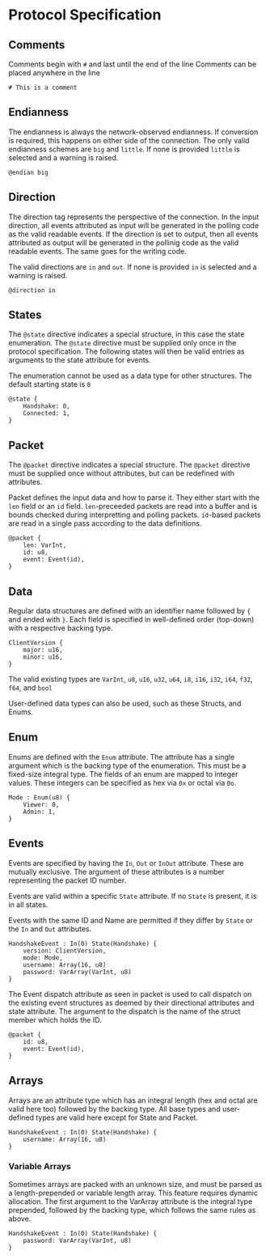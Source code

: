 # Protocol Specification


## Comments

Comments begin with `#` and last until the end of the line
Comments can be placed anywhere in the line
```
# This is a comment
```

## Endianness

The endianness is always the network-observed endianness. If conversion is required, this happens on either side of the connection. The only valid endianness schemes are `big` and `little`. If none is provided `little` is selected and a warning is raised.

```
@endian big
```

## Direction

The direction tag represents the perspective of the connection. In the input direction, all events attributed as input will be generated in the polling code as the valid readable events. If the direction is set to output, then all events attributed as output will be generated in the pollinig code as the valid readable events. The same goes for the writing code.

The valid directions are `in` and `out`. If none is provided `in` is selected and a warning is raised.

```
@direction in
```

## States

The `@state` directive indicates a special structure, in this case the state enumeration. The `@state` directive must be supplied only once in the protocol specification. The following states will then be valid entries as arguments to the state attribute for events.

The enumeration cannot be used as a data type for other structures. The default starting state is `0`

```
@state {
    Handshake: 0,
    Connected: 1,
}
```

## Packet

The `@packet` directive indicates a special structure. The `@packet` directive must be supplied once without attributes, but can be redefined with attributes.

Packet defines the input data and how to parse it. They either start with the `len` field or an `id` field.
`len`-preceeded packets are read into a buffer and is bounds checked during interpretting and polling packets.
`id`-based packets are read in a single pass according to the data definitions.

```
@packet {
    len: VarInt,
    id: u8,
    event: Event(id),
}
```

## Data

Regular data structures are defined with an identifier name followed by `{` and ended with `}`. Each field is specified in well-defined order (top-down) with a respective backing type. 

```
ClientVersion {
    major: u16,
    minor: u16,
}
```

The valid existing types are `VarInt`, `u8`, `u16`, `u32`, `u64`, `i8`, `i16`, `i32`, `i64`, `f32`, `f64`, and `bool`

User-defined data types can also be used, such as these Structs, and Enums.

## Enum

Enums are defined with the `Enum` attribute. The attribute has a single argument which is the backing type of the enumeration. This must be a fixed-size integral type. The fields of an enum are mapped to integer values. These integers can be specified as hex via `0x` or octal via `0o`.

```
Mode : Enum(u8) {
    Viewer: 0,
    Admin: 1,
}
```

## Events

Events are specified by having the `In`, `Out` or `InOut` attribute. These are mutually exclusive. The argument of these attributes is a number representing the packet ID number.

Events are valid within a specific `State` attribute. If no `State` is present, it is in all states. 

Events with the same ID and Name are permitted if they differ by `State` or the `In` and `Out` attributes.

```
HandshakeEvent : In(0) State(Handshake) {
    version: ClientVersion,
    mode: Mode,
    username: Array(16, u8) 
    password: VarArray(VarInt, u8) 
}
```

The Event dispatch attribute as seen in packet is used to call dispatch on the existing event structures as deemed by their directional attributes and state attribute. The argument to the dispatch is the name of the struct member which holds the ID.

```
@packet {
    id: u8,
    event: Event(id),
}
```

## Arrays

Arrays are an attribute type which has an integral length (hex and octal are valid here too) followed by the backing type. All base types and user-defined types are valid here except for State and Packet.

```
HandshakeEvent : In(0) State(Handshake) {
    username: Array(16, u8) 
}
```

### Variable Arrays

Sometimes arrays are packed with an unknown size, and must be parsed as a length-prepended or variable length array. This feature requires dynamic allocation. The first argument to the VarArray attribute is the integral type prepended, followed by the backing type, which follows the same rules as above.

```
HandshakeEvent : In(0) State(Handshake) {
    password: VarArray(VarInt, u8) 
}
```
